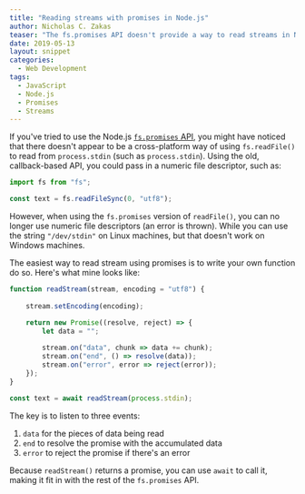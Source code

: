 ```yaml
---
title: "Reading streams with promises in Node.js"
author: Nicholas C. Zakas
teaser: "The fs.promises API doesn't provide a way to read streams in Node.js. Here's how to do it."
date: 2019-05-13
layout: snippet
categories:
  - Web Development
tags:
  - JavaScript
  - Node.js
  - Promises
  - Streams
---
```


If you've tried to use the Node.js [`fs.promises` API](https://nodejs.org/api/fs.html#fs_fs_promises_api), you might have noticed that there doesn't appear to be a cross-platform way of using `fs.readFile()` to read from `process.stdin` (such as `process.stdin`). Using the old, callback-based API, you could pass in a numeric file descriptor, such as:

```js
import fs from "fs";

const text = fs.readFileSync(0, "utf8");
```

However, when using the `fs.promises` version of `readFile()`, you can no longer use numeric file descriptors (an error is thrown). While you can use the string `"/dev/stdin"` on Linux machines, but that doesn't work on Windows machines.

The easiest way to read stream using promises is to write your own function do so. Here's what mine looks like:

```js
function readStream(stream, encoding = "utf8") {
    
    stream.setEncoding(encoding);

    return new Promise((resolve, reject) => {
        let data = "";
        
        stream.on("data", chunk => data += chunk);
        stream.on("end", () => resolve(data));
        stream.on("error", error => reject(error));
    });
}

const text = await readStream(process.stdin);
```

The key is to listen to three events:

1. `data` for the pieces of data being read
2. `end` to resolve the promise with the accumulated data
3. `error` to reject the promise if there's an error

Because `readStream()` returns a promise, you can use `await` to call it, making it fit in with the rest of the `fs.promises` API.